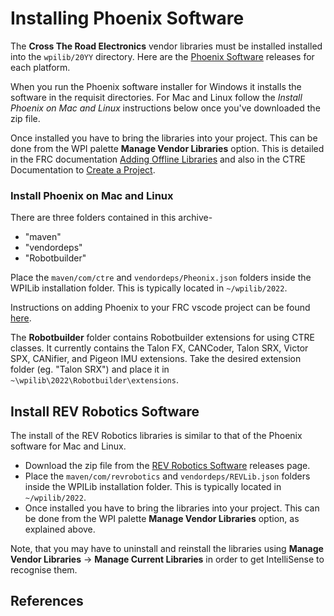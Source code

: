 # Installing Phoenix Software
The **Cross The Road Electronics** vendor libraries must be installed installed into the `wpilib/20YY` directory.  Here are the [Phoenix Software](https://store.ctr-electronics.com/software/) releases for each platform. 

When you run the Phoenix software installer for Windows it installs the software in the requisit directories.  For Mac and Linux follow the *Install Phoenix on Mac and Linux* instructions below once you've downloaded the zip file.

Once installed you have to bring the libraries into your project.  This can be done from the WPI palette **Manage Vendor Libraries** option.  This is detailed in the FRC documentation [Adding Offline Libraries](https://docs.wpilib.org/en/stable/docs/software/vscode-overview/3rd-party-libraries.html#adding-offline-libraries) and also in the CTRE Documentation to [Create a Project](https://docs.ctre-phoenix.com/en/latest/ch05a_CppJava.html).

### Install Phoenix on Mac and Linux
There are three folders contained in this archive-
- "maven"
- "vendordeps"
- "Robotbuilder"

Place the `maven/com/ctre` and `vendordeps/Pheonix.json` folders inside the WPILib installation folder.
This is typically located in `~/wpilib/2022`.

Instructions on adding Phoenix to your FRC vscode project can be found [here](https://phoenix-documentation.readthedocs.io/en/latest/ch05a_CppJava.html).

The **Robotbuilder** folder contains Robotbuilder extensions for using CTRE classes. It currently contains the Talon FX, CANCoder, Talon SRX, Victor SPX, CANifier, and Pigeon IMU extensions. Take the desired extension folder (eg. "Talon SRX") and place it in `~\wpilib\2022\Robotbuilder\extensions`.

## Install REV Robotics Software
The install of the REV Robotics libraries is similar to that of the Phoenix software for Mac and Linux.  
- Download the zip file from the [REV Robotics Software](https://docs.revrobotics.com/sparkmax/software-resources/spark-max-api-information#c++-and-java) releases page.
- Place the `maven/com/revrobotics` and `vendordeps/REVLib.json` folders inside the WPILib installation folder. This is typically located in `~/wpilib/2022`.
- Once installed you have to bring the libraries into your project.  This can be done from the WPI palette **Manage Vendor Libraries** option, as explained above.

Note, that you may have to uninstall and reinstall the libraries using **Manage Vendor Libraries** -> **Manage Current Libraries** in order to get IntelliSense to recognise them.

## References
